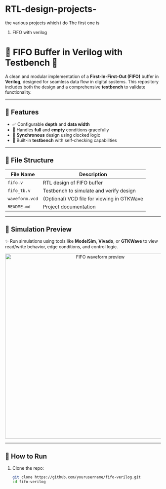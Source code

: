 # RTL-design-projects-
the various projects which i do 
The first one is 
1. FIFO with verilog
 # 🚦 FIFO Buffer in Verilog with Testbench 🎯

A clean and modular implementation of a **First-In-First-Out (FIFO)** buffer in **Verilog**, designed for seamless data flow in digital systems. This repository includes both the design and a comprehensive **testbench** to validate functionality.

---

## 📌 Features

- ✅ Configurable **depth** and **data width**
- 🧠 Handles **full** and **empty** conditions gracefully
- 🔄 **Synchronous** design using clocked logic
- 🧪 Built-in **testbench** with self-checking capabilities

---

## 📁 File Structure

| File Name            | Description                                 |
|----------------------|---------------------------------------------|
| `fifo.v`             | RTL design of FIFO buffer                   |
| `fifo_tb.v`          | Testbench to simulate and verify design     |
| `waveform.vcd`       | (Optional) VCD file for viewing in GTKWave  |
| `README.md`          | Project documentation                       |

---

## 🔬 Simulation Preview

✨ Run simulations using tools like **ModelSim**, **Vivado**, or **GTKWave** to view read/write behavior, edge conditions, and control logic.

<p align="center">
  <img src="your-waveform-screenshot.png" alt="FIFO waveform preview" width="600">
</p>

---

## 🚀 How to Run

1. Clone the repo:  
   ```bash
   git clone https://github.com/yourusername/fifo-verilog.git
   cd fifo-verilog

